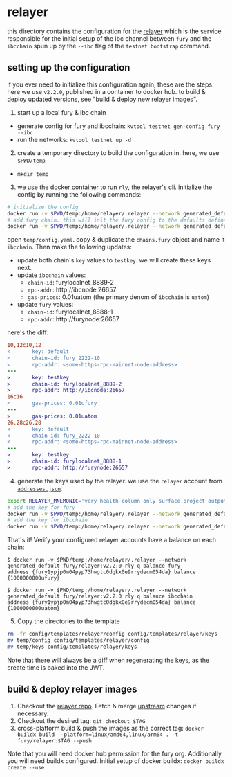 # relayer

this directory contains the configuration for the [relayer](https://github.com/Kava-Labs/relayer)
which is the service responsible for the initial setup of the ibc channel between `fury` and the
`ibcchain` spun up by the `--ibc` flag of the `testnet bootstrap` command.

## setting up the configuration

if you ever need to initialize this configuration again, these are the steps.
here we use `v2.2.0`, published in a container to docker hub. to build & deploy updated versions,
see "build & deploy new relayer images".

1. start up a local fury & ibc chain
  * generate config for fury and ibcchain: `kvtool testnet gen-config fury --ibc`
  * run the networks: `kvtool testnet up -d`
2. create a temporary directory to build the configuration in. here, we use `$PWD/temp`
  * `mkdir temp`
3. we use the docker container to run `rly`, the relayer's cli. initialize the config by running the following commands:
```bash
# initialize the config
docker run -v $PWD/temp:/home/relayer/.relayer --network generated_default fury/relayer:v2.2.0 rly config init
# add fury chain. this will init the fury config to the defaults defined in https://github.com/cosmos/chain-registry
docker run -v $PWD/temp:/home/relayer/.relayer --network generated_default fury/relayer:v2.2.0 rly chains add fury
```
open `temp/config.yaml`. copy & duplicate the `chains.fury` object and name it `ibcchain`.
Then make the following updates:
* update both chain's `key` values to `testkey`. we will create these keys next.
* update `ibcchain` values:
  * `chain-id`: furylocalnet_8889-2
  * `rpc-addr`: http://ibcnode:26657
  * `gas-prices`: 0.01uatom (the primary denom of `ibcchain` is `uatom`)
* update `fury` values:
  * `chain-id`: furylocalnet_8888-1
  * `rpc-addr`: http://furynode:26657

here's the diff:
```diff
10,12c10,12
<       key: default
<       chain-id: fury_2222-10
<       rpc-addr: <some-https-rpc-mainnet-node-address>
---
>       key: testkey
>       chain-id: furylocalnet_8889-2
>       rpc-addr: http://ibcnode:26657
16c16
<       gas-prices: 0.01ufury
---
>       gas-prices: 0.01uatom
26,28c26,28
<       key: default
<       chain-id: fury_2222-10
<       rpc-addr: <some-https-rpc-mainnet-node-address>
---
>       key: testkey
>       chain-id: furylocalnet_8888-1
>       rpc-addr: http://furynode:26657
```
4. generate the keys used by the relayer. we use the `relayer` account from [`addresses.json`](../../common/addresses.json):
```bash
export RELAYER_MNEMONIC='very health column only surface project output absent outdoor siren reject era legend legal twelve setup roast lion rare tunnel devote style random food'
# add the key for fury
docker run -v $PWD/temp:/home/relayer/.relayer --network generated_default fury/relayer:v2.2.0 rly keys restore --coin-type 459 fury testkey "$RELAYER_MNEMONIC"
# add the key for ibcchain
docker run -v $PWD/temp:/home/relayer/.relayer --network generated_default fury/relayer:v2.2.0 rly keys restore --coin-type 459 ibcchain testkey "$RELAYER_MNEMONIC"
```

That's it! Verify your configured relayer accounts have a balance on each chain:
```
$ docker run -v $PWD/temp:/home/relayer/.relayer --network generated_default fury/relayer:v2.2.0 rly q balance fury
address {fury1ypjp0m04pyp73hwgtc0dgkx0e9rrydecm054da} balance {1000000000ufury}

$ docker run -v $PWD/temp:/home/relayer/.relayer --network generated_default fury/relayer:v2.2.0 rly q balance ibcchain
address {fury1ypjp0m04pyp73hwgtc0dgkx0e9rrydecm054da} balance {1000000000uatom}
```

5. Copy the directories to the template
```bash
rm -fr config/templates/relayer/config config/templates/relayer/keys
mv temp/config config/templates/relayer/config
mv temp/keys config/templates/relayer/keys
```
Note that there will always be a diff when regenerating the keys, as the create time is baked into the JWT.

## build & deploy relayer images

1. Checkout the [relayer repo](https://github.com/Kava-Labs/relayer).
Fetch & merge [upstream](https://github.com/cosmos/relayer) changes if necessary.
2. Checkout the desired tag: `git checkout $TAG`
3. cross-platform build & push the images as the correct tag:
`docker buildx build --platform=linux/amd64,linux/arm64 . -t fury/relayer:$TAG --push`

Note that you will need docker hub permission for the fury org. Additionally, you will need buildx
configured. Initial setup of docker buildx: `docker buildx create --use`
